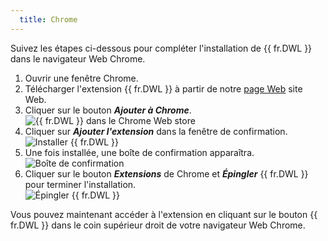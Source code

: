 ```yaml
---
  title: Chrome
---
```

Suivez les étapes ci-dessous pour compléter l'installation de {{ fr.DWL }} dans le navigateur Web Chrome.  

1. Ouvrir une fenêtre Chrome. 
1. Télécharger l'extension {{ fr.DWL }} à partir de notre [page Web](https://devolutions.net/fr/web-login) site Web. 
1. Cliquer sur le bouton ***Ajouter à Chrome***.  
![{{ fr.DWL }} dans le Chrome Web store](https://webdevolutions.azureedge.net/docs/fr/dwl/Dwl4001.png)
1. Cliquer sur ***Ajouter l'extension*** dans la fenêtre de confirmation.  
![Installer {{ fr.DWL }}](https://webdevolutions.azureedge.net/docs/fr/dwl/Dwl4002.png)
1. Une fois installée, une boîte de confirmation apparaîtra.  
![Boîte de confirmation](https://webdevolutions.azureedge.net/docs/fr/dwl/Dwl4044.png)
1. Cliquer sur le bouton ***Extensions*** de Chrome et ***Épingler*** {{ fr.DWL }} pour terminer l'installation.  
![Épingler {{ fr.DWL }}](https://webdevolutions.azureedge.net/docs/fr/dwl/Dwl4045.png)  

Vous pouvez maintenant accéder à l'extension en cliquant sur le bouton {{ fr.DWL }} dans le coin supérieur droit de votre navigateur Web Chrome. 

